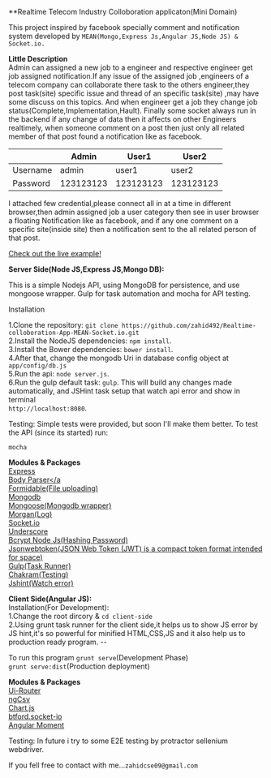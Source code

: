 **Realtime Telecom Industry Colloboration applicaton(Mini Domain)

This project inspired by facebook specially comment and notification system developed by `MEAN(Mongo,Express Js,Angular JS,Node JS) & Socket.io.`

**Little Description** </br>
Admin can assigned a new job to a engineer and respective engineer get job assigned notification.If any issue of the assigned job ,engineers of a telecom company can collaborate there task to the others engineer,they post task(site) specific issue and thread of an specific task(site) ,may have some discuss on this topics. And when engineer get a job they change job status(Complete,Implementation,Hault). Finally some socket always run in the backend if any change of data then it affects on other Engineers realtimely, when someone comment on a post then just only all related member of that post found a notification like as facebook.




|   | Admin  | User1  |User2   |
|---|---|---|---|
| Username  | admin |  user1 | user2  |
| Password  |123123123   |123123123   |  123123123 |


I attached few credential,please connect all in at a time in different browser,then admin assigned job a user category then see in user browser a floating Notification like as facebook, and if any one comment on a specific site(inside site) then a notification sent to the all related person of that post. 


<a href="http://telecom-zahid492.rhcloud.com/">Check out the live example!</a>


<b>Server Side(Node JS,Express JS,Mongo DB):</b>

This is a simple Nodejs API, using MongoDB for persistence, and use mongoose wrapper. Gulp for task automation and mocha for API testing.


Installation

1.Clone the repository: `git clone https://github.com/zahid492/Realtime-colloboration-App-MEAN-Socket.io.git`</br>
2.Install the NodeJS dependencies: `npm install`.</br>
3.Install the Bower dependencies: `bower install`.</br>
4.After that, change the mongodb Uri in database config object at `app/config/db.js`</br>
5.Run the api: `node server.js`.</br>
6.Run the gulp default task: `gulp`. This will build any changes made automatically, and JSHint task setup that watch api error and show in terminal</br>
      `http://localhost:8080`.</br>

Testing:
Simple tests were provided, but soon I'll make them better.
To test the API (since its started) run:

	mocha
	
<b>Modules & Packages</b>
     </br>
    <a href="http://expressjs.com/">Express</a> </br>
    <a href="https://github.com/expressjs/body-parser">Body Parser</a </br>
    <a href="https://github.com/felixge/node-formidable">Formidable(File uploading)</a> </br>
    <a href="https://www.npmjs.com/package/mongodb">Mongodb</a> </br>
    <a href="https://www.npmjs.com/package/mongoose">Mongoose(Mongodb wrapper)</a> </br>
    <a href="https://www.npmjs.com/package/morgan">Morgan(Log)</a> </br>
    <a href="https://www.npmjs.com/package/socket.io">Socket.io</a> </br>
    <a href="https://www.npmjs.com/package/underscore">Underscore</a> </br>
    <a href="https://www.npmjs.com/package/bcrypt-nodejs">Bcrypt Node Js(Hashing Password)</a> </br>
    <a href="https://www.npmjs.com/package/json-web-token">Jsonwebtoken(JSON Web Token (JWT) is a compact token format intended for space)</a> </br>
    <a href="https://www.npmjs.com/package/gulp">Gulp(Task Runner)</a> </br>
    <a href="https://www.npmjs.com/package/chakram">Chakram(Testing)</a> </br>
    <a href="https://www.npmjs.com/package/jshint">Jshint(Watch error)</a> </br>
    
<b>Client Side(Angular JS):</b> </br>
Installation(For Development):</br>
 1.Change the root dircory & `cd client-side` </br>
 2.Using grunt task runner for the client side,it helps us to show JS error by JS hint,it's so powerful for minified HTML,CSS,JS and it also help us to production ready program. --</br>
 
 To run this program
 `grunt serve`(Development Phase) </br>
 `grunt serve:dist`(Production deployment) 
 
 <b>Modules & Packages</b> </br>
 <a href="https://github.com/angular-ui/ui-router">Ui-Router</a></br>
 <a href="https://github.com/asafdav/ng-csv">ngCsv</a></br>
 <a href="http://jtblin.github.io/angular-chart.js/">Chart.js</a></br> 
 <a href="https://github.com/btford/angular-socket-io">btford.socket-io</a></br> 
 <a href="https://github.com/urish/angular-moment">Angular Moment</a></br> 
 
 
 Testing:
 In future i try to some E2E testing by protractor sellenium webdriver.
 
 If you fell free to contact with me...`zahidcse09@gmail.com`
 
  
 



	
	



